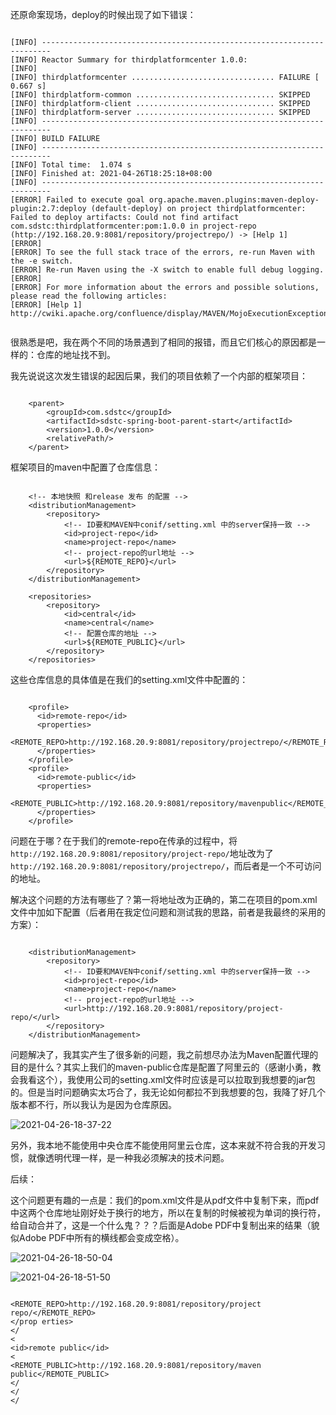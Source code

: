 还原命案现场，deploy的时候出现了如下错误：

~~~

[INFO] ------------------------------------------------------------------------
[INFO] Reactor Summary for thirdplatformcenter 1.0.0:
[INFO] 
[INFO] thirdplatformcenter ................................ FAILURE [  0.667 s]
[INFO] thirdplatform-common ............................... SKIPPED
[INFO] thirdplatform-client ............................... SKIPPED
[INFO] thirdplatform-server ............................... SKIPPED
[INFO] ------------------------------------------------------------------------
[INFO] BUILD FAILURE
[INFO] ------------------------------------------------------------------------
[INFO] Total time:  1.074 s
[INFO] Finished at: 2021-04-26T18:25:18+08:00
[INFO] ------------------------------------------------------------------------
[ERROR] Failed to execute goal org.apache.maven.plugins:maven-deploy-plugin:2.7:deploy (default-deploy) on project thirdplatformcenter: Failed to deploy artifacts: Could not find artifact com.sdstc:thirdplatformcenter:pom:1.0.0 in project-repo (http://192.168.20.9:8081/repository/projectrepo/) -> [Help 1]
[ERROR] 
[ERROR] To see the full stack trace of the errors, re-run Maven with the -e switch.
[ERROR] Re-run Maven using the -X switch to enable full debug logging.
[ERROR] 
[ERROR] For more information about the errors and possible solutions, please read the following articles:
[ERROR] [Help 1] http://cwiki.apache.org/confluence/display/MAVEN/MojoExecutionException


~~~

很熟悉是吧，我在两个不同的场景遇到了相同的报错，而且它们核心的原因都是一样的：仓库的地址找不到。

我先说说这次发生错误的起因后果，我们的项目依赖了一个内部的框架项目：

~~~

    <parent>
        <groupId>com.sdstc</groupId>
        <artifactId>sdstc-spring-boot-parent-start</artifactId>
        <version>1.0.0</version>
        <relativePath/>
    </parent>

~~~

框架项目的maven中配置了仓库信息：

~~~

    <!-- 本地快照 和release 发布 的配置 -->
    <distributionManagement>
        <repository>
            <!-- ID要和MAVEN中conif/setting.xml 中的server保持一致 -->
            <id>project-repo</id>
            <name>project-repo</name>
            <!-- project-repo的url地址 -->
            <url>${REMOTE_REPO}</url>
        </repository>
    </distributionManagement>

    <repositories>
        <repository>
            <id>central</id>
            <name>central</name>
            <!-- 配置仓库的地址 -->
            <url>${REMOTE_PUBLIC}</url>
        </repository>
    </repositories>

~~~

这些仓库信息的具体值是在我们的setting.xml文件中配置的：

~~~

    <profile> 
      <id>remote-repo</id>  
      <properties> 
        <REMOTE_REPO>http://192.168.20.9:8081/repository/projectrepo/</REMOTE_REPO> 
      </properties> 
    </profile>  
    <profile> 
      <id>remote-public</id>  
      <properties> 
        <REMOTE_PUBLIC>http://192.168.20.9:8081/repository/mavenpublic</REMOTE_PUBLIC> 
      </properties> 
    </profile> 

~~~

问题在于哪？在于我们的remote-repo在传承的过程中，将`http://192.168.20.9:8081/repository/project-repo/`地址改为了`http://192.168.20.9:8081/repository/projectrepo/`，而后者是一个不可访问的地址。

解决这个问题的方法有哪些了？第一将地址改为正确的，第二在项目的pom.xml文件中加如下配置（后者用在我定位问题和测试我的思路，前者是我最终的采用的方案）：

~~~

    <distributionManagement>
        <repository>
            <!-- ID要和MAVEN中conif/setting.xml 中的server保持一致 -->
            <id>project-repo</id>
            <name>project-repo</name>
            <!-- project-repo的url地址 -->
            <url>http://192.168.20.9:8081/repository/project-repo/</url>
        </repository>
    </distributionManagement>

~~~

问题解决了，我其实产生了很多新的问题，我之前想尽办法为Maven配置代理的目的是什么？其实上我们的maven-public仓库是配置了阿里云的（感谢小勇，教会我看这个），我使用公司的setting.xml文件时应该是可以拉取到我想要的jar包的。但是当时问题确实太巧合了，我无论如何都拉不到我想要的包，我降了好几个版本都不行，所以我认为是因为仓库原因。

![2021-04-26-18-37-22](https://junjie2018sz.oss-cn-shenzhen.aliyuncs.com/images/2021-04-26-18-37-22.png)

另外，我本地不能使用中央仓库不能使用阿里云仓库，这本来就不符合我的开发习惯，就像透明代理一样，是一种我必须解决的技术问题。

后续：

这个问题更有趣的一点是：我们的pom.xml文件是从pdf文件中复制下来，而pdf中这两个仓库地址刚好处于换行的地方，所以在复制的时候被视为单词的换行符，给自动合并了，这是一个什么鬼？？？后面是Adobe PDF中复制出来的结果（貌似Adobe PDF中所有的横线都会变成空格）。

![2021-04-26-18-50-04](https://junjie2018sz.oss-cn-shenzhen.aliyuncs.com/images/2021-04-26-18-50-04.png)

![2021-04-26-18-51-50](https://junjie2018sz.oss-cn-shenzhen.aliyuncs.com/images/2021-04-26-18-51-50.png)

~~~

<REMOTE_REPO>http://192.168.20.9:8081/repository/project
repo/</REMOTE_REPO>
</prop erties>
</
<
<id>remote public</id>
<
<REMOTE_PUBLIC>http://192.168.20.9:8081/repository/maven
public</REMOTE_PUBLIC>
</
</
</

~~~